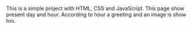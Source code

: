 This is a simple project with HTML, CSS and JavaScript.
This page show present day and hour.
According to hour a greeting and an image is show too.
